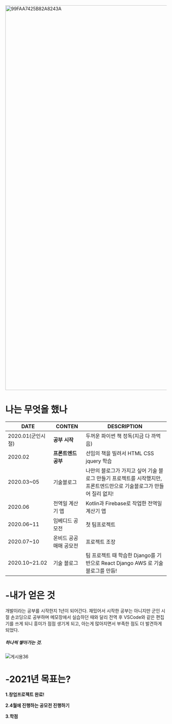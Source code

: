 <img width="1199" alt="99FAA7425B82A8243A" src="https://user-images.githubusercontent.com/48875061/113436266-5ff94200-941f-11eb-972d-2b05b195db33.png">

# 나는 무엇을 했나  

|DATE|CONTEN|DESCRIPTION|
|---|---|---|
|2020.01(군인시절)|**공부 시작**|두꺼운 파이썬 책 정독(지금 다 까먹음)|
|2020.02|**프론트엔드 공부**|선임의 책을 빌려서 HTML CSS jquery 학습|
|2020.03~05|기술블로그|나만의 블로그가 가지고 싶어 기술 블로그 만들기 프로젝트를 시작했지만, 프론트엔드만으로 기술블로그가 만들어 질리 없지!|
|2020.06|전역일 계산기 앱|	Kotlin과 Firebase로 작업한 전역일 계산기 앱|
|2020.06~11|임베디드 공모전|첫 팀프로젝트|
|2020.07~10|온비드 공공매매 공모전|프로젝트 조장|
|2020.10~21.02|기술 블로그|팀 프로젝트 때 학습한 Django를 기반으로 React Django AWS 로 기술블로그를 만듬!|


# -내가 얻은 것
개발이라는 공부를 시작한지 1년이 되어간다. 재밌어서 시작한 공부는 아니지만 군인 시절 손코딩으로 공부하며 메모장에서 실습하던 때와 달리 전역 후 VSCode와 같은 편집기를 쓰게 되니 흥미가 점점 생기게 되고, 아는게 많아지면서 부족한 점도 더 발견하게 되었다.

##### 하나씩 쌓아가는 것.
![게시용36](https://user-images.githubusercontent.com/48875061/113436324-7bfce380-941f-11eb-8c5c-c08f112fce74.png)

# -2021년 목표는?
**1.창업프로젝트 완료!**

**2.4월에 진행하는 공모전 진행하기**

**3.학점**
